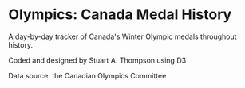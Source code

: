 Olympics: Canada Medal History
=============================

A day-by-day tracker of Canada's Winter Olympic medals throughout history. 

Coded and designed by Stuart A. Thompson using D3

Data source: the Canadian Olympics Committee
